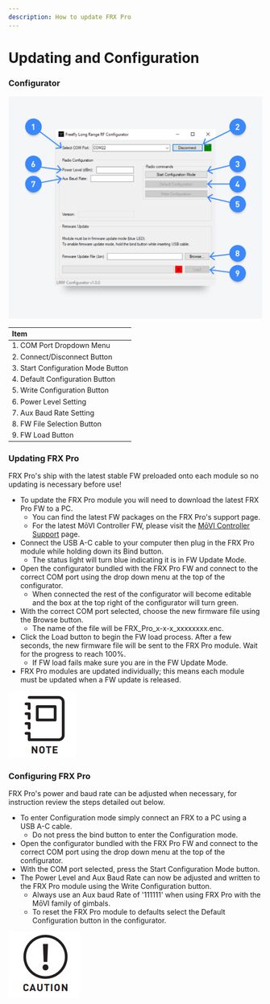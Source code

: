 ```yaml
---
description: How to update FRX Pro
---
```


# Updating and Configuration

### Configurator

![](../../../.gitbook/assets/frxpro_wiki_wiringcontrollerside-copy.jpg)

| Item  |
| :--- |
| 1. COM Port Dropdown Menu |
| 2. Connect/Disconnect Button |
| 3. Start Configuration Mode Button |
| 4. Default Configuration Button |
| 5. Write Configuration Button |
| 6. Power Level Setting |
| 7. Aux Baud Rate Setting |
| 8. FW File Selection Button |
| 9. FW Load Button |

### Updating FRX Pro

FRX Pro's ship with the latest stable FW preloaded onto each module so no updating is necessary before use!

* To update the FRX Pro module you will need to download the latest FRX Pro FW to a PC.
  * You can find the latest FW packages on the FRX Pro's support page.
  * For the latest MōVI Controller FW, please visit the [MōVI Controller Support](https://freeflysystems.com/support/movi-controller-support) page.
* Connect the USB A-C cable to your computer then plug in the FRX Pro module while holding down its Bind button.
  * The status light will turn blue indicating it is in FW Update Mode.
* Open the configurator bundled with the FRX Pro FW and connect to the correct COM port using the drop down menu at the top of the configurator.
  * When connected the rest of the configurator will become editable and the box at the top right of the configurator will turn green.
* With the correct COM port selected, choose the new firmware file using the Browse button. 
  * The name of the file will be FRX\_Pro\_x-x-x\_xxxxxxxx.enc.
* Click the Load button to begin the FW load process. After a few seconds, the new firmware file will be sent to the FRX Pro module. Wait for the progress to reach 100%.
  * If FW load fails make sure you are in the FW Update Mode.
* FRX Pro modules are updated individually; this means each module must be updated when a FW update is released.

![MoVI Controller FW must be v4.0.1 or later to work with FRX Pro. ](../../../.gitbook/assets/note.png)

### Configuring FRX Pro

FRX Pro's power and baud rate can be adjusted when necessary, for instruction review the steps detailed out below.

* To enter Configuration mode simply connect an FRX to a PC using a USB A-C cable.
  * Do not press the bind button to enter the Configuration mode.
* Open the configurator bundled with the FRX Pro FW and connect to the correct COM port using the drop down menu at the top of the configurator.
* With the COM port selected, press the Start Configuration Mode button. 
* The Power Level and Aux Baud Rate can now be adjusted and written to the FRX Pro module using the Write Configuration button.
  * Always use an Aux baud Rate of '111111' when using FRX Pro with the MōVI family of gimbals.
  * To reset the FRX Pro module to defaults select the Default Configuration button in the configurator.

![Be sure to know and adhere to the radio frequency legislation in the region where FRX Pro is being used.](../../../.gitbook/assets/caution.png)

